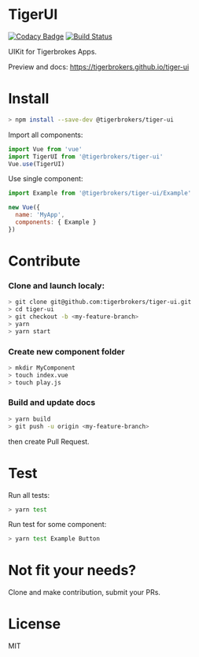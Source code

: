 TigerUI
========

[![Codacy Badge](https://api.codacy.com/project/badge/Grade/89ae9b9342a44917b82c9b1c1d9bc712)](https://www.codacy.com/app/ijse/tiger-ui?utm_source=github.com&utm_medium=referral&utm_content=tigerbrokers/tiger-ui&utm_campaign=badger)
[![Build Status](https://travis-ci.org/tigerbrokers/tiger-ui.svg?branch=master)](https://travis-ci.org/tigerbrokers/tiger-ui)



UIKit for Tigerbrokes Apps.

Preview and docs: https://tigerbrokers.github.io/tiger-ui

# Install

```bash
> npm install --save-dev @tigerbrokers/tiger-ui
```

Import all components:
```js
import Vue from 'vue'
import TigerUI from '@tigerbrokers/tiger-ui'
Vue.use(TigerUI)
```

Use single component:
```js
import Example from '@tigerbrokers/tiger-ui/Example'

new Vue({
  name: 'MyApp',
  components: { Example }
})
```

# Contribute

### Clone and launch localy:
```bash
> git clone git@github.com:tigerbrokers/tiger-ui.git
> cd tiger-ui
> git checkout -b <my-feature-branch>
> yarn
> yarn start
```

### Create new component folder
```bash
> mkdir MyComponent
> touch index.vue
> touch play.js
```

### Build and update docs
```bash
> yarn build
> git push -u origin <my-feature-branch>
```
then create Pull Request.

# Test

Run all tests:
```bash
> yarn test
```

Run test for some component:
```bash
> yarn test Example Button
```

# Not fit your needs?

Clone and make contribution, submit your PRs.

# License

MIT

